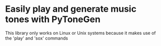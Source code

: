 # Easily play and generate music tones with PyToneGen
This library only works on Linux or Unix systems because it makes use of the 'play' and 'sox' commands
